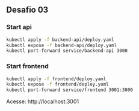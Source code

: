 ## Desafio 03

### Start api

```sh
kubectl apply -f backend-api/deploy.yaml
kubectl expose -f backend-api/deploy.yaml
kubectl port-forward service/backend-api 3000
```

### Start frontend

```sh
kubectl apply -f frontend/deploy.yaml
kubectl expose -f frontend/deploy.yaml
kubectl port-forward service/frontend 3001:3000
```

Acesse: http://localhost:3001
